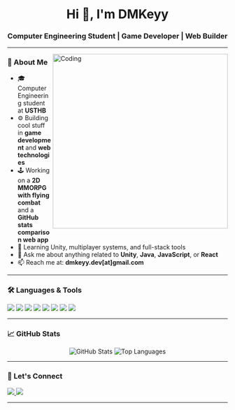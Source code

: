 <h1 align="center">Hi 👋, I'm DMKeyy</h1>
<h3 align="center">Computer Engineering Student | Game Developer | Web Builder</h3>

---

<img align="right" alt="Coding" width="400" src="https://media.giphy.com/media/qgQUggAC3Pfv687qPC/giphy.gif" />

### 🧠 About Me

- 🎓 Computer Engineering student at **USTHB**
- ⚙️ Building cool stuff in **game development** and **web technologies**
- 🕹️ Working on a **2D MMORPG with flying combat** and a **GitHub stats comparison web app**
- 🌱 Learning Unity, multiplayer systems, and full-stack tools
- 💬 Ask me about anything related to **Unity**, **Java**, **JavaScript**, or **React**
- 📫 Reach me at: **dmkeyy.dev[at]gmail.com**

---

### 🛠️ Languages & Tools

<p align="left">
  <img src="https://img.shields.io/badge/Java-ED8B00?style=for-the-badge&logo=openjdk&logoColor=white"/>
  <img src="https://img.shields.io/badge/Python-3776AB?style=for-the-badge&logo=python&logoColor=white"/>
  <img src="https://img.shields.io/badge/Unity-000000?style=for-the-badge&logo=unity&logoColor=white"/>
  <img src="https://img.shields.io/badge/MySQL-005C84?style=for-the-badge&logo=mysql&logoColor=white"/>
  <img src="https://img.shields.io/badge/JavaScript-F7DF1E?style=for-the-badge&logo=javascript&logoColor=black"/>
  <img src="https://img.shields.io/badge/React-20232A?style=for-the-badge&logo=react&logoColor=61DAFB"/>
  <img src="https://img.shields.io/badge/HTML5-E34F26?style=for-the-badge&logo=html5&logoColor=white"/>
  <img src="https://img.shields.io/badge/CSS3-1572B6?style=for-the-badge&logo=css3&logoColor=white"/>
</p>

---

### 📈 GitHub Stats

<p align="center">
  <img src="https://github-readme-stats.vercel.app/api?username=DMKeyy&show_icons=true&theme=radical" alt="GitHub Stats"/>
  <img src="https://github-readme-stats.vercel.app/api/top-langs/?username=DMKeyy&layout=compact&theme=radical" alt="Top Languages"/>
</p>

---

### 🔗 Let's Connect

<p align="left">
  <a href="https://linkedin.com/in/dmkeyy" target="_blank">
    <img src="https://img.shields.io/badge/LinkedIn-blue?style=for-the-badge&logo=linkedin&logoColor=white"/>
  </a>
  <a href="mailto:dmkeyy.dev@gmail.com">
    <img src="https://img.shields.io/badge/Gmail-D14836?style=for-the-badge&logo=gmail&logoColor=white"/>
  </a>
</p>

---
